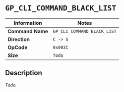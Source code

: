 # `GP_CLI_COMMAND_BLACK_LIST`

| Information               | Notes |
|---                        |---    |
| **Command Name**          | `GP_CLI_COMMAND_BLACK_LIST` |
| **Direction**             | `C -> S` |
| **OpCode**                | `0x003C` |
| **Size**                  | `Todo` |

## Description

_Todo._